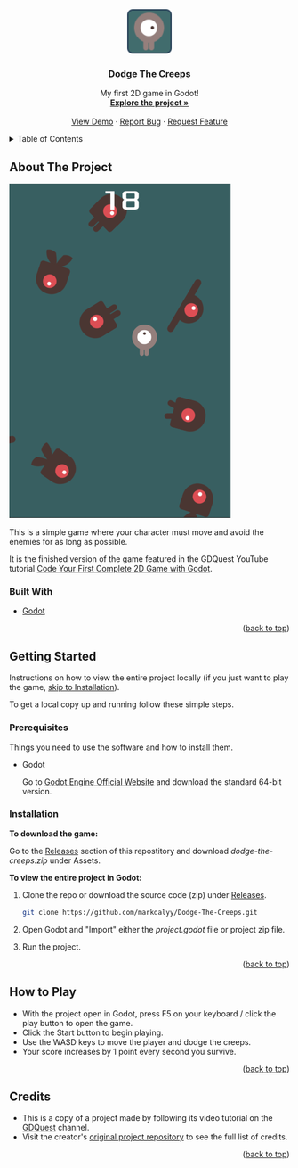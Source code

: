 <!-- PROJECT LOGO -->
<div align="center">
  <a href="https://github.com/markdalyy/Dodge-The-Creeps">
    <img src="icon.png" alt="Logo" height="80" width="80"/>
  </a>
  <h3>Dodge The Creeps</h3>

  <p>
    My first 2D game in Godot!
    <br />
    <a href="https://github.com/markdalyy/Dodge-The-Creeps"><strong>Explore the project »</strong></a>
    <br />
    <br />
    <a href="https://github.com/markdalyy/Dodge-The-Creeps">View Demo</a>
    ·
    <a href="https://github.com/markdalyy/Dodge-The-Creeps/issues">Report Bug</a>
    ·
    <a href="https://github.com/markdalyy/Dodge-The-Creeps/issues">Request Feature</a>
  </p>
</div>

<!-- TABLE OF CONTENTS -->
<details>
  <summary>Table of Contents</summary>
  <ol>
    <li>
      <a href="#about-the-project">About The Project</a>
      <ul>
        <li><a href="#built-with">Built With</a></li>
      </ul>
    </li>
    <li>
      <a href="#getting-started">Getting Started</a>
      <ul>
        <li><a href="#prerequisites">Prerequisites</a></li>
        <li><a href="#installation">Installation</a></li>
      </ul>
    </li>
    <li><a href="#how-to-play">How to Play</a></li>
    <li><a href="#credits">Credits</a></li>
  </ol>
</details>

<!-- ABOUT THE PROJECT -->
## About The Project

![Screenshot of gameplay](gameplay.png "Gameplay")

This is a simple game where your character must move and avoid the enemies for as long as possible.

It is the finished version of the game featured in the GDQuest YouTube tutorial 
[Code Your First Complete 2D Game with Godot](https://www.youtube.com/watch?v=WEt2JHEe-do "Your first game").

### Built With

* [Godot](https://godotengine.org/)

<p align="right">(<a href="#top">back to top</a>)</p>

<!-- GETTING STARTED -->
## Getting Started

Instructions on how to view the entire project locally (if you just want to play the game, <a href="#installation">skip to Installation</a>).

To get a local copy up and running follow these simple steps.

### Prerequisites

Things you need to use the software and how to install them.
* Godot

   Go to [Godot Engine Official Website](https://godotengine.org/download "Download") and download the standard 64-bit version.

### Installation
**To download the game:**

Go to the [Releases](https://github.com/markdalyy/Dodge-The-Creeps/releases "Releases") section of this repostitory and download *dodge-the-creeps.zip* under Assets.

**To view the entire project in Godot:**
1. Clone the repo or download the source code (zip) under [Releases](https://github.com/markdalyy/Dodge-The-Creeps/releases "Releases").
   ```sh
   git clone https://github.com/markdalyy/Dodge-The-Creeps.git
   ```

2. Open Godot and "Import" either the *project.godot* file or project zip file.
   
3. Run the project.

<p align="right">(<a href="#top">back to top</a>)</p>

<!-- HOW TO PLAY -->
## How to Play

* With the project open in Godot, press F5 on your keyboard / click the play button to open the game.
* Click the Start button to begin playing.
* Use the WASD keys to move the player and dodge the creeps.
* Your score increases by 1 point every second you survive.

<!--Click [here](https://github.com/markdalyy/Dodge-The-Creeps "Demo") to view the demo. -->

<p align="right">(<a href="#top">back to top</a>)</p>

<!-- ACKNOWLEDGMENTS -->
## Credits

* This is a copy of a project made by following its video tutorial on the [GDQuest](https://www.youtube.com/watch?v=WEt2JHEe-do "Your first game") channel.
* Visit the creator's [original project repository](https://github.com/GDQuest/godot-getting-started-2021/tree/main/2d-dodge-the-creeps) to see the full list of credits.

<p align="right">(<a href="#top">back to top</a>)</p>
